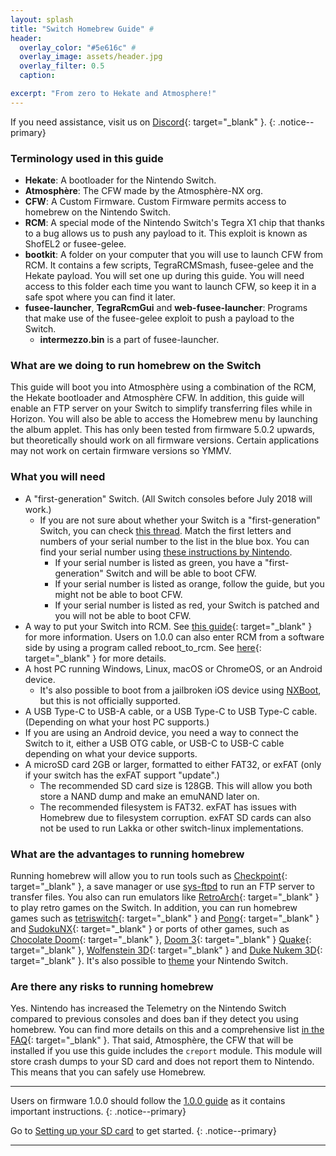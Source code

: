 ```yaml
---
layout: splash
title: "Switch Homebrew Guide" #
header:
  overlay_color: "#5e616c" #
  overlay_image: assets/header.jpg
  overlay_filter: 0.5
  caption:

excerpt: "From zero to Hekate and Atmosphere!"
---
```


If you need assistance, visit us on [Discord](https://discord.gg/C29hYvh){: target="_blank" }.
{: .notice--primary}

### Terminology used in this guide

- **Hekate**: A bootloader for the Nintendo Switch.
- **Atmosphère**: The CFW made by the Atmosphère-NX org.
- **CFW**: A Custom Firmware. Custom Firmware permits access to homebrew on the Nintendo Switch.
- **RCM**: A special mode of the Nintendo Switch's Tegra X1 chip that thanks to a bug allows us to push any payload to it. This exploit is known as ShofEL2 or fusee-gelee.
- **bootkit**: A folder on your computer that you will use to launch CFW from RCM. It contains a few scripts, TegraRCMSmash, fusee-gelee and the Hekate payload. You will set one up during this guide. You will need access to this folder each time you want to launch CFW, so keep it in a safe spot where you can find it later.
- **fusee-launcher**, **TegraRcmGui** and **web-fusee-launcher**: Programs that make use of the fusee-gelee exploit to push a payload to the Switch.
  - **intermezzo.bin** is a part of fusee-launcher.

### What are we doing to run homebrew on the Switch

This guide will boot you into Atmosphère using a combination of the RCM, the Hekate bootloader and Atmosphère CFW. In addition, this guide will enable an FTP server on your Switch to simplify transferring files while in Horizon. You will also be able to access the Homebrew menu by launching the album applet. This has only been tested from firmware 5.0.2 upwards, but theoretically should work on all firmware versions. Certain applications may not work on certain firmware versions so YMMV.

### What you will need

- A "first-generation" Switch. (All Switch consoles before July 2018 will work.)
  - If you are not sure about whether your Switch is a "first-generation" Switch, you can check [this thread](https://gbatemp.net/threads/switch-informations-by-serial-number.481215/). Match the first letters and numbers of your serial number to the list in the blue box. You can find your serial number using [these instructions by Nintendo](https://www.nintendo.com.au/how-to-find-the-serial-number-of-your-console).
    - If your serial number is listed as green, you have a "first-generation" Switch and will be able to boot CFW.
    - If your serial number is listed as orange, follow the guide, but you might not be able to boot CFW.
    - If your serial number is listed as red, your Switch is patched and you will not be able to boot CFW.
- A way to put your Switch into RCM. See [this guide](https://noirscape.github.io/RCM-Guide){: target="_blank" } for more information. Users on 1.0.0 can also enter RCM from a software side by using a program called reboot_to_rcm. See [here](1-0-0.html){: target="_blank" } for more details.
- A host PC running Windows, Linux, macOS or ChromeOS, or an Android device.
  - It's also possible to boot from a jailbroken iOS device using [NXBoot](https://mologie.github.io/nxboot/), but this is not officially supported.
- A USB Type-C to USB-A cable, or a USB Type-C to USB Type-C cable. (Depending on what your host PC supports.)
- If you are using an Android device, you need a way to connect the Switch to it, either a USB OTG cable, or USB-C to USB-C cable depending on what your device supports.
- A microSD card 2GB or larger, formatted to either FAT32, or exFAT (only if your switch has the exFAT support "update".)
  - The recommended SD card size is 128GB. This will allow you both store a NAND dump and make an emuNAND later on.
  - The recommended filesystem is FAT32. exFAT has issues with Homebrew due to filesystem corruption. exFAT SD cards can also not be used to run Lakka or other switch-linux implementations.

### What are the advantages to running homebrew

Running homebrew will allow you to run tools such as [Checkpoint](https://github.com/BernardoGiordano/Checkpoint){: target="_blank" }, a save manager or use [sys-ftpd](https://github.com/jakibaki/sys-ftpd) to run an FTP server to transfer files. You also can run emulators like [RetroArch](https://www.retroarch.com/?page=platforms){: target="_blank" } to play retro games on the Switch. In addition, you can run homebrew games such as [tetriswitch](https://gbatemp.net/threads/tetriswitch-a-tetris-clone-for-the-switch.498481){: target="_blank" } and [Pong](https://github.com/I-EAT-CHEEZE-YO/switch_sdl_pong){: target="_blank" } and [SudokuNX](https://github.com/ZetaDesigns/SudokuNX){: target="_blank" } or ports of other games, such as [Chocolate Doom](https://gbatemp.net/threads/chocolate-doom-ported-to-the-nintendo-switch.506909/){: target="_blank" }, [Doom 3](https://github.com/fgsfdsfgs/dhewm3){: target="_blank" } [Quake](https://github.com/fgsfdsfgs/nxquake){: target="_blank" }, [Wolfenstein 3D](https://gbatemp.net/threads/wolfenstein-3d-port.508755/){: target="_blank" } and [Duke Nukem 3D](https://gbatemp.net/threads/duke-nukem-3d.502386/){: target="_blank" }. It's also possible to [theme](https://github.com/suchmememanyskill/SwitchThemeGuide/wiki/NX-Theme-Injector) your Nintendo Switch.

### Are there any risks to running homebrew

Yes. Nintendo has increased the Telemetry on the Nintendo Switch compared to previous consoles and does ban if they detect you using homebrew. You can find more details on this and a comprehensive list [in the FAQ](faq.html#ban){: target="_blank" }. That said, Atmosphère, the CFW that will be installed if you use this guide includes the `creport` module. This module will store crash dumps to your SD card and does not report them to Nintendo. This means that you can safely use Homebrew.

---
Users on firmware 1.0.0 should follow the [1.0.0 guide](1-0-0.html) as it contains important instructions.
{: .notice--primary}

Go to [Setting up your SD card](sdcard.html) to get started.
{: .notice--primary}

---